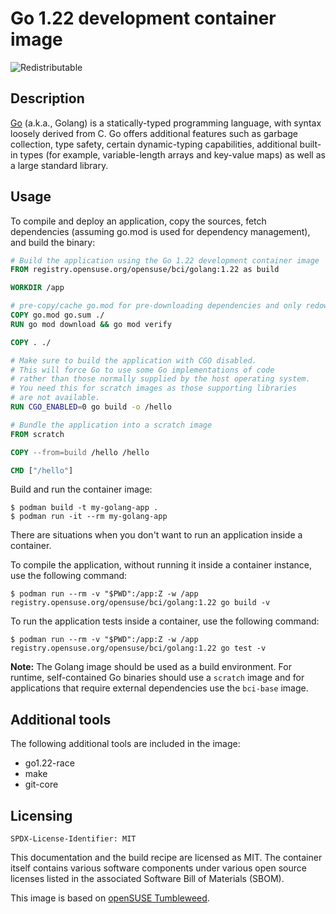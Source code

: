 # Go 1.22 development container image

![Redistributable](https://img.shields.io/badge/Redistributable-Yes-green)

## Description

[Go](https://go.dev/) (a.k.a., Golang) is a statically-typed programming language, with syntax loosely derived from C. Go offers additional features such as garbage collection, type safety, certain dynamic-typing capabilities, additional built-in types (for example, variable-length arrays and key-value maps) as well as a large standard library.

## Usage

To compile and deploy an application, copy the sources, fetch dependencies (assuming go.mod is used for dependency management), and build the binary:

```Dockerfile
# Build the application using the Go 1.22 development container image
FROM registry.opensuse.org/opensuse/bci/golang:1.22 as build

WORKDIR /app

# pre-copy/cache go.mod for pre-downloading dependencies and only redownloading them in subsequent builds if they change
COPY go.mod go.sum ./
RUN go mod download && go mod verify

COPY . ./

# Make sure to build the application with CGO disabled.
# This will force Go to use some Go implementations of code
# rather than those normally supplied by the host operating system.
# You need this for scratch images as those supporting libraries
# are not available.
RUN CGO_ENABLED=0 go build -o /hello

# Bundle the application into a scratch image
FROM scratch

COPY --from=build /hello /hello

CMD ["/hello"]
```

Build and run the container image:

```ShellSession
$ podman build -t my-golang-app .
$ podman run -it --rm my-golang-app
```

There are situations when you don't want to run an application inside a container.

To compile the application, without running it inside a container instance, use the following command:

```ShellSession
$ podman run --rm -v "$PWD":/app:Z -w /app registry.opensuse.org/opensuse/bci/golang:1.22 go build -v
```

To run the application tests inside a container, use the following command:

```ShellSession
$ podman run --rm -v "$PWD":/app:Z -w /app registry.opensuse.org/opensuse/bci/golang:1.22 go test -v
```

**Note:** The Golang image should be used as a build environment. For runtime, self-contained Go binaries should use a `scratch` image and for applications that require external dependencies use the `bci-base` image.

## Additional tools

The following additional tools are included in the image:

- go1.22-race
- make
- git-core



## Licensing

`SPDX-License-Identifier: MIT`

This documentation and the build recipe are licensed as MIT.
The container itself contains various software components under various open source licenses listed in the associated
Software Bill of Materials (SBOM).

This image is based on [openSUSE Tumbleweed](https://get.opensuse.org/tumbleweed/).
